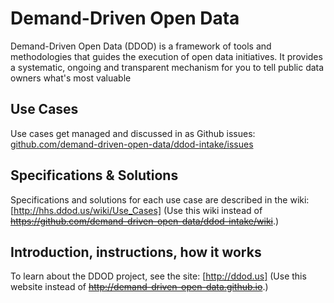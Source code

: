 # Demand-Driven Open Data
Demand-Driven Open Data (DDOD) is a framework of tools and methodologies that guides the execution of open data initiatives.  It provides a systematic, ongoing and transparent mechanism for you to tell public data owners what's most valuable

## Use Cases
Use cases get managed and discussed in as Github issues: [github.com/demand-driven-open-data/ddod-intake/issues](https://github.com/demand-driven-open-data/ddod-intake/issues)


## Specifications & Solutions
Specifications and solutions for each use case are described in the wiki: [http://hhs.ddod.us/wiki/Use_Cases]
(Use this wiki instead of ~~https://github.com/demand-driven-open-data/ddod-intake/wiki~~.)

## Introduction, instructions, how it works
To learn about the DDOD project, see the site: [http://ddod.us]
(Use this website instead of ~~http://demand-driven-open-data.github.io~~.)

